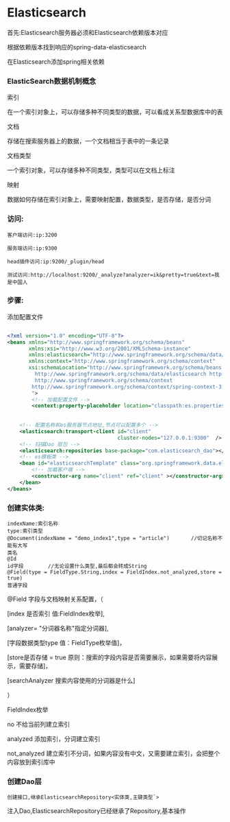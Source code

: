 # Elasticsearch

首先:Elasticsearch服务器必须和Elasticsearch依赖版本对应

根据依赖版本找到响应的spring-data-elasticsearch

在Elasticsearch添加spring相关依赖

### ElasticSearch数据机制概念

索引

在一个索引对象上，可以存储多种不同类型的数据，可以看成关系型数据库中的表

文档

存储在搜索服务器上的数据，一个文档相当于表中的一条记录

文档类型

一个索引对象，可以存储多种不同类型，类型可以在文档上标注

映射

数据如何存储在索引对象上，需要映射配置，数据类型，是否存储，是否分词

### 访问:

	客户端访问:ip:3200
	
	服务端访问:ip:9300
	
	head插件访问:ip:9200/_plugin/head
	
	测试访问:http://localhost:9200/_analyze?analyzer=ik&pretty=true&text=我是中国人



### 步骤:

添加配置文件

```xml

<?xml version="1.0" encoding="UTF-8"?>
<beans xmlns="http://www.springframework.org/schema/beans"
       xmlns:xsi="http://www.w3.org/2001/XMLSchema-instance"
       xmlns:elasticsearch="http://www.springframework.org/schema/data/elasticsearch"
       xmlns:context="http://www.springframework.org/schema/context"
       xsi:schemaLocation="http://www.springframework.org/schema/beans http://www.springframework.org/schema/beans/spring-beans.xsd
         http://www.springframework.org/schema/data/elasticsearch http://www.springframework.org/schema/data/elasticsearch/spring-elasticsearch.xsd
         http://www.springframework.org/schema/context
        http://www.springframework.org/schema/context/spring-context-3.1.xsd
        ">
        <!-- 加载配置文件 -->
        <context:property-placeholder location="classpath:es.properties"></context:property-placeholder>
    
    
    <!-- 配置名称和es服务器节点地址,节点可以配置多个 -->
    <elasticsearch:transport-client id="client"
                                    cluster-nodes="127.0.0.1:9300"  />
    <!-- 扫描Dao 层包 -->
    <elasticsearch:repositories base-package="com.elasticsearch_dao"></elasticsearch:repositories>
    <!-- es模板类 -->
    <bean id="elasticsearchTemplate" class="org.springframework.data.elasticsearch.core.ElasticsearchTemplate">
        <!-- 加载客户端 -->
        <constructor-arg name="client" ref="client" ></constructor-arg>
    </bean>
</beans>
```

### 创建实体类:

```
indexName:索引名称
type:索引类型
@Document(indexName = "demo_index1",type = "article")		//切记名称不能有大写
类名
@Id
id字段		//无论设置什么类型,最后都会转成String
@Field(type = FieldType.String,index = FieldIndex.not_analyzed,store = true)
普通字段
```

@Field 字段与文档映射关系配置，（

[index 是否索引  值:FieldIndex枚举],

[analyzer= "分词器名称"指定分词器],

[字段数据类型type 值：FieldType枚举值]，

[store是否存储 = true 原则：搜索的字段内容是否需要展示，如果需要将内容展示，需要存储]，

[searchAnalyzer 搜索内容使用的分词器是什么]

）



FieldIndex枚举

no	不给当前列建立索引

analyzed	添加索引，分词建立索引

not_analyzed	建立索引不分词，如果内容没有中文，又需要建立索引，会把整个内容放到索引库中

### 创建Dao层

```
创建接口,继承ElasticsearchRepository<实体类,主键类型`>
```

注入Dao,ElasticsearchRepository已经继承了Repository,基本操作